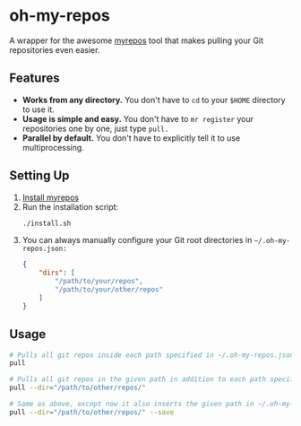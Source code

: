 # oh-my-repos
A wrapper for the awesome [myrepos](https://myrepos.branchable.com/) tool that makes pulling your Git repositories even easier.

## Features
 * **Works from any directory.** You don't have to `cd` to your `$HOME` directory to use it.
 * **Usage is simple and easy.** You don't have to `mr register` your repositories one by one, just type `pull.`
 * **Parallel by default.** You don't have to explicitly tell it to use multiprocessing.
## Setting Up
 1. [Install myrepos](https://myrepos.branchable.com/install/)
 2. Run the installation script:
    ``` sh
    ./install.sh
    ```
 3. You can always manually configure your Git root directories in `~/.oh-my-repos.json:`
    ``` json
    {
        "dirs": [
            "/path/to/your/repos",
            "/path/to/your/other/repos"
        ]
    }
    ```

## Usage
``` sh
# Pulls all git repos inside each path specified in ~/.oh-my-repos.json
pull

# Pulls all git repos in the given path in addition to each path specified in ~/.oh-my-repos.json
pull --dir="/path/to/other/repos/"

# Same as above, except now it also inserts the given path in ~/.oh-my-repos.json
pull --dir="/path/to/other/repos/" --save
```